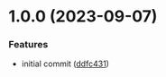 # 1.0.0 (2023-09-07)


### Features

* initial commit ([ddfc431](https://github.com/parea-ai/parea-sdk-js/commit/ddfc431d0c1767cbce80f6fa4466fc7f0a850bea))
